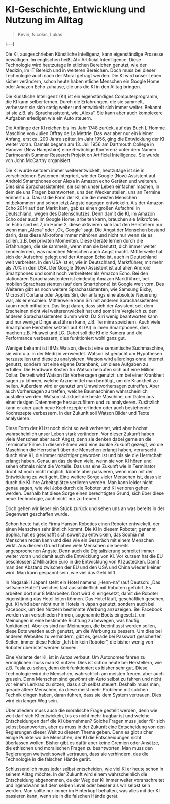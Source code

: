 # KI-Geschichte, Entwicklung und Nutzung im Alltag

> Kevin, Nicolas, Lukas

!---!

Die KI, ausgeschrieben Künstliche Intelligenz, kann eigenständige Prozesse bewältigen. Im englischen heißt AI= Artificial Intenlligence. Diese Technologie wird heutzutage in etlichen Bereichen genutzt, wie der Medizin, im IT Bereich und in weiteren Bereichen. Doch muss bei dieser Technologie auch nach der Moral gefragt werden. Die KI wird unser Leben sicher verändern, schon heute haben etliche Menschen ein Google Home oder Amazon Echo zuhause, die uns die KI in den Alltag bringen.

Die Künstliche Intelligenz (KI) ist ein eigenständiges Computerprogramm, die KI kann selber lernen. Durch die Erfahrungen, die sie sammelt, verbessert sie sich stetig weiter und entwickelt sich immer weiter. Bekannt ist sie z.B. als Sprachassistent, wie „Alexa“. Sie kann aber auch komplexere Aufgaben erledigen wie ein Auto steuern.

Die Anfänge der KI reichen bis ins Jahr 1748 zurück, auf das Buch L´Homme Maschine von Julien Offray de La Mettrie. Das war aber nur ein kleiner Anfang, erst ca. 200 Jahre später, im Jahr 1956, ging die Entwicklung der KI weiter voran. Damals begann am 13. Juli 1956 am Dartmouth College in Hanover (New Hampshire) eine 6-wöchige Konferenz unter dem Namen Dartmounth Summer Research Projekt on Artificial Intelligence. Sie wurde von John McCarthy organisiert.

Die KI wurde seitdem immer weiterentwickelt, heutzutage ist sie in verschiedenen Systemen integriert, wie der Google (Now) Assistent auf Android Smartphones oder Alexa in Amazon echo Geräten und weiteren. Dies sind Sprachassistenten, sie sollen unser Leben einfacher machen, in dem sie uns Fragen beantworten, uns den Wecker stellen, uns an Termine erinnert u.a. Das ist die Form der KI, die die meisten Menschen mitbekommen und schon jetzt Ängste dagegen entwickeln. Als der Amazon Echo 2014 auf den Markt kam, gab es einen großen Aufschrei in Deutschland, wegen des Datenschutzes. Denn damit die KI, im Amazon Echo oder auch im Google Home, arbeiten kann, brauchen sie Mikrofone. Im Echo sind es 7, im Home 2, diese aktivieren sich laut den Herstellern nur wenn man „Alexa“ oder „Ok, Google“ sagt. Die Angst der Menschen bestand darin, dass diese Mikrofone immer mithören und nicht nur wenn sie es sollen, z.B. bei privaten Momenten. Diese Geräte lernen durch die Erfahrungen, die sie sammeln, wenn man sie benutzt, dich immer weiter kennenlernen, was manchen Menschen auch Angst macht. Mittlerweile hat sich der Aufschrei gelegt und der Amazon Echo ist, auch in Deutschland weit verbreitet. In den USA ist er, wie in Deutschland, Marktführer, mit mehr als 70% in den USA. Der Google (Now) Assistent ist auf allen Android Smartphones und somit noch verbreiteter als Amazon Echo. Bei den stationären Sprachassistenten ist eindeutig Amazon Marktführer, bei mobilen Sprachassistenten (auf dem Smartphone) ist Google weit vorn. Des Weiteren gibt es noch weitere Sprachassistenten, wie Samsung Bixby, Microsoft Cortana oder Apples Siri, der anfangs eine absolute Neuerung war, als er erschien. Mittlerweile kann Siri mit anderen Sprachassistenten kaum noch mithalten. Das liegt daran, dass sich der Assistent seit dem Erscheinen nicht viel weiterentwickelt hat und somit im Vergleich zu den anderen Sprachassistenten dumm wirkt. Da Siri wenig beantworten kann und nur wenige Dinge ausführen kann, z.B. Termine speichern. Auch viele Smartphone Hersteller setzten auf KI (AI) in ihren Smartphones, dies machen z.B. Huawei und LG. Dabei soll die KI die Kamera und die Performance verbessern, dies funktioniert wohl ganz gut.

Weniger bekannt ist IBMs Watson, dies ist eine semantische Suchmaschine, sie wird u.a. in der Medizin verwendet. Watson ist gedacht um Hypothesen herzustellen und diese zu analysieren. Watson wird allerdings ohne Internet genutzt, sondern hat eine eigene Datenbank, um diese Aufgaben zu erfüllen. Die Hardware Kosten für Watson belaufen sich auf eine Million Dollar. Derzeit wird Watson für Vorhersagen genutzt, um bei einer Krankheit sagen zu können, welche Arzneimittel man benötigt, um die Krankheit zu heilen. Außerdem wird er genutzt um Umweltvorhersagen zutreffen. Aber auch Vorhersagen zu treffen, welche Baumaschinen wahrscheinlich ausfallen werden. Watson ist aktuell die beste Maschine, um Daten aus einer riesigen Datenmenge herauszufiltern und zu analysieren. Zusätzlich kann er aber auch neue Kochrezepte erfinden oder auch bestehende Kochrezepte verbessern. In der Zukunft soll Watson Bilder und Texte analysieren.

Diese Form der KI ist noch nicht so weit verbreitet, wird aber höchst wahrscheinlich unser Leben stark verändern. Vor dieser Zukunft haben viele Menschen aber auch Angst, denn sie denken dabei gerne an die Terminator Filme. In diesen Filmen wird eine dunkle Zukunft gezeigt, wo die Maschinen die Herrschaft über die Menschen erlangt haben, verursacht durch eine KI, die immer mächtiger geworden ist und bis sie die Herrschaft erlangt haben. Genau an das denken viele, wenn sie von KI hören und sehen oftmals nicht die Vorteile. Das uns eine Zukunft wie in Terminator droht ist noch nicht möglich, könnte aber passieren, wenn man mit der Entwicklung zu weit geht. Eine weitere Sorge vieler Menschen ist, dass sie durch die KI ihre Arbeitsplätze verlieren werden. Man kann leider nicht genau sagen, wie viel Jobs durch die Roboter und KI verloren gehen werden. Deshalb hat diese Sorge einen berechtigten Grund, sich über diese neue Technologie, auch nicht nur zu freuen.f

Doch gehen wir lieber ein Stück zurück und sehen uns an was bereits in der Gegenwart geschaffen wurde.

Schon heute hat die Firma Hanson Robotics einen Roboter entwickelt, der einen Menschen sehr ähnlich kommt. Die KI in diesem Roboter, genannt Sophia, hat es geschafft sich soweit zu entwickeln, das Sophia mit Menschen reden kann und dies wie ein Gespräch mit einem Menschen wirkt. Aus diesem Grund haben viele Menschen die bereits angesprochenen Ängste. Denn auch die Digitalisierung schreitet immer weiter voran und damit auch die Entwicklung von KI. Vor kurzem hat die EU beschlossen 2 Milliarden Euro in die Entwicklung von KI zustecken. Damit man den Abstand zwischen der EU und den USA und China wieder kleiner wird. Man kann gespannt sein, wie viel das Geld hilft. 

In Nagasaki (Japan) steht ein Hotel namens „Henn-na“ (auf Deutsch: „Das seltsame Hotel“) welches fast ausschließlich mit Robotern geführt. Es arbeiten dort nur 8 Mitarbeiter. Dort wird KI eingesetzt, damit die Roboter eigenständig das Hotel leiten können. Das Hotel läuft, geschäftlich gesehen, gut. KI wird aber nicht nur in Hotels in Japan genutzt, sondern auch bei Facebook, um den Nutzern bestimmte Werbung anzuzeigen. Bei Facebook werden von verschieden Firmen, sogenannte Boots eingesetzt, um Meinungen in eine bestimmte Richtung zu bewegen, was häufig funktioniert. Aber es sind nur Meinungen, die beeinflusst werden sollen, diese Bots werden auch genutzt, um die Werbung zu bessern. Um dies bei anderen Websites zu verhindern, gibt es, gerade bei Passwort gesicherten Seiten, immer diese Felder „Ich bin kein Roboter“, die bisher wenig von Roboter überlistet werden können.

Eine Variante der KI, ist in Autos verbaut. Um Autonomes fahren zu ermöglichen muss man KI nutzen. Dies ist schon heute bei Herstellern, wie z.B. Tesla zu sehen, denn dort funktioniert es bisher sehr gut. Diese Technologie wird die Menschen, wahrschlich am meisten freuen, aber auch gruseln. Denn Menschen sind gewöhnt ein Auto selbst zu fahren und nicht vor einem Lenkrad zu sitzen, dass sich selbst steuert. Deshalb muss man, gerade ältere Menschen, da diese meist mehr Probleme mit solchen Technik dingen haben, daran führen, dass sie dem System vertrauen. Dies wird ein langer Weg sein.

Über alledem muss auch die moralische Frage gestellt werden, denn wie weit darf sich KI entwickeln, bis es nicht mehr tragbar ist und welche Entscheidungen darf die KI übernehmen? Solche Fragen muss jeder für sich selbst beantworten, aber es muss in der Zukunft eine Entscheidung von den Regierungen dieser Welt zu diesem Thema geben. Denn es gibt sicher einige Punkte wo die Menschen, der KI die Entscheidungen nicht überlassen wollen. Bisher gibt es dafür aber keine Gremien oder Ansätze, die ethischen und moralischen Fragen zu beantworten. Man muss den Regierungen weltweit soweit vertrauen, dass sie verhindern, das die Technologie in die falschen Hände gerät.

Schlussendlich muss jeder selbst entscheiden, wie viel KI er heute schon in seinem Alltag möchte. In der Zukunft wird einem wahrscheinlich die Entscheidung abgenommen, da der Weg der KI immer weiter voranschreitet und irgendwann auf dem selben Level oder besser als wir selbst sein werden. Man sollte nur immer im Hinterkopf behalten, was alles mit der KI passieren kann, wenn sie in die falschen Hände gerät.
